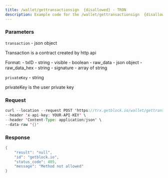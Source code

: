```yaml
---
title: /wallet/gettransactionsign  {disallowed} - TRON
description: Example code for the /wallet/gettransactionsign  {disallowed} rest method. Сomplete guide on how to use /wallet/gettransactionsign  {disallowed} rest in GetBlock.io Web3 documentation.
---
```


### Parameters


`transaction` - json object

Transaction is a contract created by http api

Format: - txID - string - visible - boolean - raw_data - json object -
raw_data_hex - string - signature - array of string

`privateKey` - string

privateKey is the user private key

### Request

``` java
curl --location --request POST 'https://trx.getblock.io/wallet/gettransactionsign' \
--header 'x-api-key: YOUR-API-KEY' \
--header 'Content-Type: application/json' \
--data-raw '{}'
```

###  Response

``` java
{
    "result": "null",
    "id": "getblock.io",
    "status_code": 405,
    "message": "Method not allowed"
}
```

